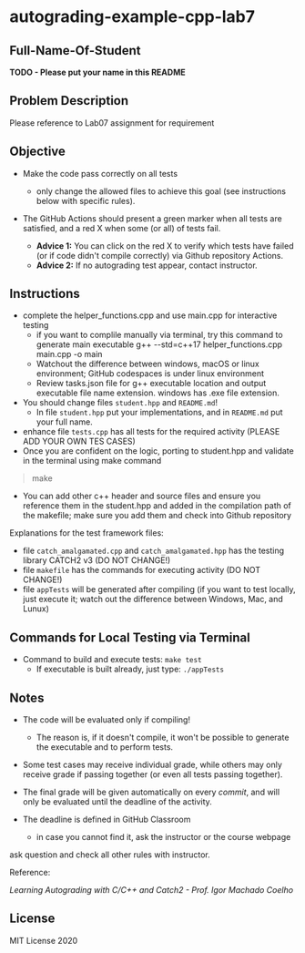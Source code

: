 # autograding-example-cpp-lab7

## Full-Name-Of-Student

**TODO - Please put your name in this README**

## Problem Description

Please reference to Lab07 assignment for requirement

## Objective

- Make the code pass correctly on all tests
   * only change the allowed files to achieve this goal (see instructions below with specific rules).


- The GitHub Actions should present a green marker when all tests are satisfied, and a red X when some (or all) of tests fail. 
    * **Advice 1:** You can click on the red X to verify which tests have failed (or if code didn't compile correctly) via Github repository Actions.
    * **Advice 2:** If no autograding test appear, contact instructor.

## Instructions

- complete the helper_functions.cpp and use main.cpp for interactive testing
   * if you want to complile manually via terminal, try this command to generate main executable
    g++ --std=c++17 helper_functions.cpp main.cpp -o main
   * Watchout the difference between windows, macOS or linux environment; GitHub codespaces is under linux environment
   * Review tasks.json file for g++ executable location and output executable file name extension.  windows has .exe file extension.
- You should change files `student.hpp` and `README.md`!
   * In file `student.hpp` put your implementations, and in `README.md` put your full name.
- enhance file `tests.cpp` has all tests for the required activity (PLEASE ADD YOUR OWN TES CASES)
- Once you are confident on the logic, porting to student.hpp and validate in the terminal using make command
> make

- You can add other c++ header and source files and ensure you reference them in the student.hpp and added in the compilation path of the makefile; make sure you add them and check into Github repository

Explanations for the test framework files:


- file `catch_amalgamated.cpp` and `catch_amalgamated.hpp` has the testing library CATCH2 v3 (DO NOT CHANGE!)
- file `makefile` has the commands for executing activity (DO NOT CHANGE!)
- file  `appTests` will be generated after compiling (if you want to test locally, just execute it; watch out the difference between Windows, Mac, and Lunux)

## Commands for Local Testing via Terminal

- Command to build and execute tests: `make test`
    * If executable is built already, just type: `./appTests`

## Notes

- The code will be evaluated only if compiling! 
   * The reason is, if it doesn't compile, it won't be possible to generate the executable and to perform tests.

- Some test cases may receive individual grade, while others may only receive grade if passing together (or even all tests passing together).

- The final grade will be given automatically on every *commit*, and will only be evaluated until the deadline of the activity.

- The deadline is defined in GitHub Classroom
   * in case you cannot find it, ask the instructor or the course webpage

ask question and check all other rules with instructor.

Reference:

*Learning Autograding with C/C++ and Catch2 - Prof. Igor Machado Coelho*

## License

MIT License 2020
